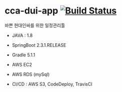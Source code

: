 # cca-dui-app [![Build Status](https://travis-ci.org/JD-PROJ/cca-dui-api.svg?branch=master)](https://travis-ci.org/JD-PROJ/cca-dui-api)
바쁜 현대인싸를 위한 일정관리툴


- JAVA : 1.8
- SpringBoot 2.3.1.RELEASE
- Gradle 5.1.1

- AWS EC2
- AWS RDS (mySql)
- CI/CD : AWS S3, CodeDeploy, TravisCI
